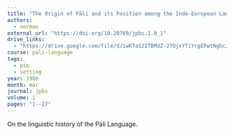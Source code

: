 ```yaml
---
title: "The Origin of Pāli and its Position among the Indo-European Languages"
authors:
  - norman
external_url: "https://doi.org/10.20769/jpbs.1.0_1"
drive_links:
  - "https://drive.google.com/file/d/1wKTaS2ITBMdZ-27DjxYTiYrgEFwtNghc/view?usp=drivesdk"
course: pali-language
tags:
  - pie
  - setting
year: 1988
month: mar
journal: jpbs
volume: 1
pages: "1--27"
---
```


On the linguistic history of the Pāli Language.
